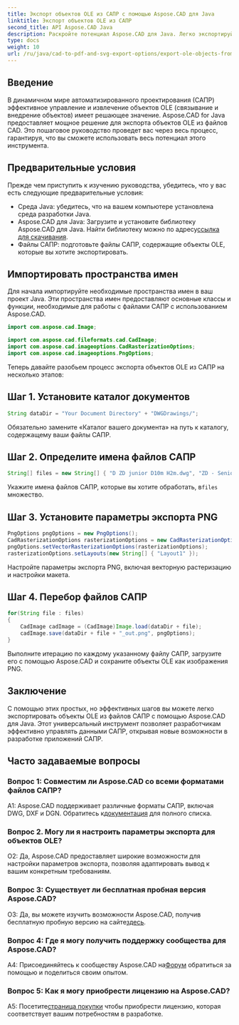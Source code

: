 ```yaml
---
title: Экспорт объектов OLE из САПР с помощью Aspose.CAD для Java
linktitle: Экспорт объектов OLE из САПР
second_title: API Aspose.CAD Java
description: Раскройте потенциал Aspose.CAD для Java. Легко экспортируйте объекты OLE из файлов CAD. Загрузите сейчас и получите беспрепятственное управление данными САПР.
type: docs
weight: 10
url: /ru/java/cad-to-pdf-and-svg-export-options/export-ole-objects-from-cad/
---
```

## Введение

В динамичном мире автоматизированного проектирования (САПР) эффективное управление и извлечение объектов OLE (связывание и внедрение объектов) имеет решающее значение. Aspose.CAD for Java предоставляет мощное решение для экспорта объектов OLE из файлов CAD. Это пошаговое руководство проведет вас через весь процесс, гарантируя, что вы сможете использовать весь потенциал этого инструмента.

## Предварительные условия

Прежде чем приступить к изучению руководства, убедитесь, что у вас есть следующие предварительные условия:

- Среда Java: убедитесь, что на вашем компьютере установлена среда разработки Java.
-  Aspose.CAD для Java: Загрузите и установите библиотеку Aspose.CAD для Java. Найти библиотеку можно по адресу[ссылка для скачивания](https://releases.aspose.com/cad/java/).
- Файлы САПР: подготовьте файлы САПР, содержащие объекты OLE, которые вы хотите экспортировать.

## Импортировать пространства имен

Для начала импортируйте необходимые пространства имен в ваш проект Java. Эти пространства имен предоставляют основные классы и функции, необходимые для работы с файлами САПР с использованием Aspose.CAD.

```java
import com.aspose.cad.Image;

import com.aspose.cad.fileformats.cad.CadImage;
import com.aspose.cad.imageoptions.CadRasterizationOptions;
import com.aspose.cad.imageoptions.PngOptions;
```

Теперь давайте разобьем процесс экспорта объектов OLE из САПР на несколько этапов:

## Шаг 1. Установите каталог документов

```java
String dataDir = "Your Document Directory" + "DWGDrawings/";
```

Обязательно замените «Каталог вашего документа» на путь к каталогу, содержащему ваши файлы САПР.

## Шаг 2. Определите имена файлов САПР

```java
String[] files = new String[] { "D ZD junior D10m H2m.dwg", "ZD - Senior D6m H2m45.dwg" };
```

 Укажите имена файлов САПР, которые вы хотите обработать, в`files` множество.

## Шаг 3. Установите параметры экспорта PNG

```java
PngOptions pngOptions = new PngOptions();
CadRasterizationOptions rasterizationOptions = new CadRasterizationOptions();
pngOptions.setVectorRasterizationOptions(rasterizationOptions);
rasterizationOptions.setLayouts(new String[] { "Layout1" });
```

Настройте параметры экспорта PNG, включая векторную растеризацию и настройки макета.

## Шаг 4. Перебор файлов САПР

```java
for(String file : files)
{
    CadImage cadImage = (CadImage)Image.load(dataDir + file);
    cadImage.save(dataDir + file + "_out.png", pngOptions);
}
```

Выполните итерацию по каждому указанному файлу САПР, загрузите его с помощью Aspose.CAD и сохраните объекты OLE как изображения PNG.

## Заключение

С помощью этих простых, но эффективных шагов вы можете легко экспортировать объекты OLE из файлов САПР с помощью Aspose.CAD для Java. Этот универсальный инструмент позволяет разработчикам эффективно управлять данными САПР, открывая новые возможности в разработке приложений САПР.

## Часто задаваемые вопросы

### Вопрос 1: Совместим ли Aspose.CAD со всеми форматами файлов САПР?

 A1: Aspose.CAD поддерживает различные форматы САПР, включая DWG, DXF и DGN. Обратитесь к[документация](https://reference.aspose.com/cad/java/) для полного списка.

### Вопрос 2. Могу ли я настроить параметры экспорта для объектов OLE?

О2: Да, Aspose.CAD предоставляет широкие возможности для настройки параметров экспорта, позволяя адаптировать вывод к вашим конкретным требованиям.

### Вопрос 3: Существует ли бесплатная пробная версия Aspose.CAD?

 О3: Да, вы можете изучить возможности Aspose.CAD, получив бесплатную пробную версию на сайте[здесь](https://releases.aspose.com/).

### Вопрос 4: Где я могу получить поддержку сообщества для Aspose.CAD?

 A4: Присоединяйтесь к сообществу Aspose.CAD на[Форум](https://forum.aspose.com/c/cad/19) обратиться за помощью и поделиться своим опытом.

### Вопрос 5: Как я могу приобрести лицензию на Aspose.CAD?

A5: Посетите[страница покупки](https://purchase.aspose.com/buy) чтобы приобрести лицензию, которая соответствует вашим потребностям в разработке.